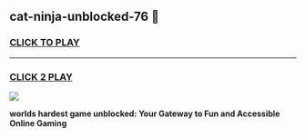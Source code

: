 
## cat-ninja-unblocked-76 👋
<h3>
<a href="https://premium.freeplayer.one?title=cat-ninja-unblocked-76&ref=14F">CLICK TO PLAY</a></h3>
<hr>

<h3>
<a href="https://premium.freeplayer.one?title=cat-ninja-unblocked-76&ref=14F">CLICK 2 PLAY</a>
  
</h3>

<a href="https://premium.freeplayer.one?title=cat-ninja-unblocked-76&ref=12F/"><img src="https://clearcache.store/games.png"></a>


**worlds hardest game unblocked: Your Gateway to Fun and Accessible Online Gaming**
